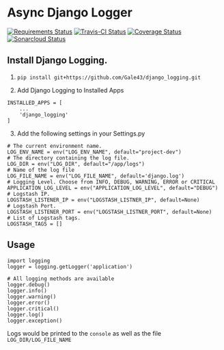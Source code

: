 # Async Django Logger

[![Requirements Status](https://requires.io/github/Gale43/django_logging/requirements.svg?branch=master)](https://requires.io/github/Gale43/django_logging/requirements/?branch=master)
[![Travis-CI Status](https://travis-ci.org/Gale43/django_logging.svg?branch=master)](https://travis-ci.org/Gale43/django_logging)
[![Coverage Status](https://coveralls.io/repos/github/Gale43/django_logging/badge.svg?branch=master)](https://coveralls.io/github/Gale43/django_logging?branch=master)
[![Sonarcloud Status](https://sonarcloud.io/api/badges/gate?key=gale43.django_logging)](https://sonarcloud.io/dashboard?id=gale43.django_logging)


## Install Django Logging.
1. `pip install git+https://github.com/Gale43/django_logging.git`


2. Add Django Logging to Installed Apps
```
INSTALLED_APPS = [
    ...
    'django_logging'
]
```


3. Add the following settings in your Settings.py
```
# The current environment name.
LOG_ENV_NAME = env("LOG_ENV_NAME", default="project-dev")
# The directory containing the log file.
LOG_DIR = env("LOG_DIR", default="/app/logs")
# Name of the log file
LOG_FILE_NAME = env("LOG_FILE_NAME", default='django.log')
# Logging Level. Choose from INFO, DEBUG, WARNING, ERROR or CRITICAL
APPLICATION_LOG_LEVEL = env("APPLICATION_LOG_LEVEL", default="DEBUG")
# Logstash IP.
LOGSTASH_LISTENER_IP = env("LOGSTASH_LISTNER_IP", default=None)
# Logstash Port.
LOGSTASH_LISTENER_PORT = env("LOGSTASH_LISTNER_PORT", default=None)
# List of Logstash tags.
LOGSTASH_TAGS = []
```


## Usage
```
import logging
logger = logging.getLogger('application')

# All logging methods are available
logger.debug()
logger.info()
logger.warning()
logger.error()
logger.critical()
logger.log()
logger.exception()
```

Logs would be printed to the `console` as well as the file `LOG_DIR/LOG_FILE_NAME`
